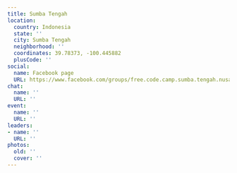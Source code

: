```yaml
---
title: Sumba Tengah
location:
  country: Indonesia
  state: ''
  city: Sumba Tengah
  neighborhood: ''
  coordinates: 39.78373, -100.445882
  plusCode: ''
social:
  name: Facebook page
  URL: https://www.facebook.com/groups/free.code.camp.sumba.tengah.nusa.tenggara.timur
chat:
  name: ''
  URL: ''
event:
  name: ''
  URL: ''
leaders:
- name: ''
  URL: ''
photos:
  old: ''
  cover: ''
---
```

